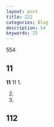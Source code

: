 ```yaml
---
layout: post
title: 222
categories: Blog
description: 54
keywords: 25
---
```


554
## 11


**11**
11
1. 

2. 

3. 

## 112
